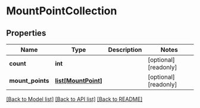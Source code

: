 # MountPointCollection

## Properties
Name | Type | Description | Notes
------------ | ------------- | ------------- | -------------
**count** | **int** |  | [optional] [readonly] 
**mount_points** | [**list[MountPoint]**](MountPoint.md) |  | [optional] [readonly] 

[[Back to Model list]](../README.md#documentation-for-models) [[Back to API list]](../README.md#documentation-for-api-endpoints) [[Back to README]](../README.md)


